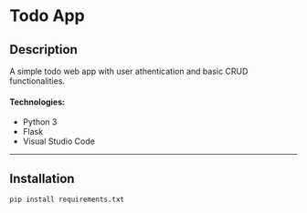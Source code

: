 # Todo App

## Description

A simple todo web app with user athentication and basic CRUD functionalities.

#### Technologies:

- Python 3
- Flask
- Visual Studio Code

---

## Installation

```
pip install requirements.txt
```
